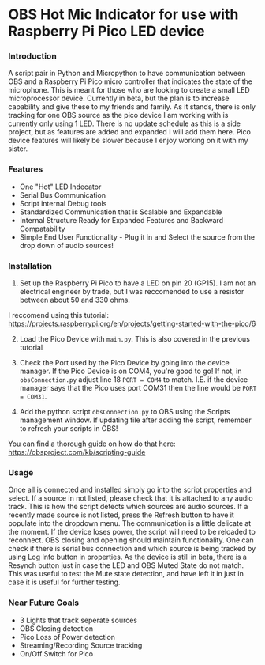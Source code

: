 # OBS Hot Mic Indicator for use with Raspberry Pi Pico LED device
### Introduction
A script pair in Python and Micropython to have communication between OBS and a Raspberry Pi Pico micro controller that
indicates the state of the microphone. This is meant for those who are looking to create a small LED microprocessor 
device. Currently in beta, but the plan is to increase capability and give these to my friends and family. As it stands,
there is only tracking for one OBS source as the pico device I am working with is currently only using 1 LED. There is 
no update schedule as this is a side project, but as features are added and expanded I will add them here. Pico device 
features will likely be slower because I enjoy working on it with my sister. 

### Features 
- One "Hot" LED Indecator
- Serial Bus Communication
- Script internal Debug tools
- Standardized Communication that is Scalable and Expandable
- Internal Structure Ready for Expanded Features and Backward Compatability
- Simple End User Functionality - Plug it in and Select the source from the drop down of audio sources!

### Installation
1. Set up the Raspberry Pi Pico to have a LED on pin 20 (GP15). I am not an electrical engineer by trade, but I was 
reccomended to use a resistor between about 50 and 330 ohms. 

I reccomend using this tutorial:  
https://projects.raspberrypi.org/en/projects/getting-started-with-the-pico/6

2. Load the Pico Device with `main.py`. This is also covered in the previous tutorial

3. Check the Port used by the Pico Device by going into the device manager. If the Pico Device is on COM4, you're good 
to go! If not, in `obsConnection.py` adjust line 18 `PORT = COM4` to match. I.E. if the device manager says that the 
Pico uses port COM31 then the line would be `PORT = COM31`.

4. Add the python script `obsConnection.py` to OBS using the Scripts management window. If updating file after adding 
the script, remember to refresh your scripts in OBS!

You can find a thorough guide on how do that here:  
https://obsproject.com/kb/scripting-guide

### Usage
Once all is connected and installed simply go into the script properties and select. If a source in not listed, please
check that it is attached to any audio track. This is how the script detects which sources are audio sources.
If a recently made source is not listed, press the Refresh button to have it populate into the dropdown menu.
The communication is a little delicate at the moment. If the device loses power, the script will need to be reloaded to 
reconnect. OBS closing and opening should maintain functionality. One can check if there is serial bus connection and 
which source is being tracked by using Log Info button in properties. 
As the device is still in beta, there is a Resynch button just in case the LED and OBS Muted State do not match. This 
was useful to test the Mute state detection, and have left it in just in case it is useful for further testing. 

### Near Future Goals
- 3 Lights that track seperate sources
- OBS Closing detection
- Pico Loss of Power detection
- Streaming/Recording Source tracking
- On/Off Switch for Pico
